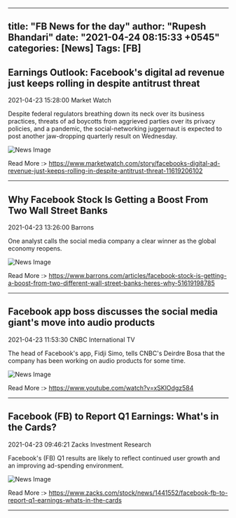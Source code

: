 
---
title: "FB News for the day"
author: "Rupesh Bhandari"
date: "2021-04-24 08:15:33 +0545"
categories: [News]
Tags: [FB]
---

## Earnings Outlook: Facebook's digital ad revenue just keeps rolling in despite antitrust threat

2021-04-23 15:28:00 Market Watch

Despite federal regulators breathing down its neck over its business practices, threats of ad boycotts from aggrieved parties over its privacy policies, and a pandemic, the social-networking juggernaut is expected to post another jaw-dropping quarterly result on Wednesday.

![News Image](https://cdn.snapi.dev/images/v1/o/p/im-323196width620size1420643729189789-782779.jpg)

Read More :> <https://www.marketwatch.com/story/facebooks-digital-ad-revenue-just-keeps-rolling-in-despite-antitrust-threat-11619206102>

---
        
## Why Facebook Stock Is Getting a Boost From Two Wall Street Banks

2021-04-23 13:26:00 Barrons

One analyst calls the social media company a clear winner as the global economy reopens.

![News Image](https://cdn.snapi.dev/images/v1/h/v/im-329209-782618.jpg)

Read More :> <https://www.barrons.com/articles/facebook-stock-is-getting-a-boost-from-two-different-wall-street-banks-heres-why-51619198785>

---
        
## Facebook app boss discusses the social media giant's move into audio products

2021-04-23 11:53:30 CNBC International TV

The head of Facebook's app, Fidji Simo, tells CNBC's Deirdre Bosa that the company has been working on audio products for some time.

![News Image](https://cdn.snapi.dev/images/v1/m/q/facebook-app-boss-discusses-the-social-media-giants-move-into-audio-products-782409.jpg)

Read More :> <https://www.youtube.com/watch?v=xSKlOdgz584>

---
        
## Facebook (FB) to Report Q1 Earnings: What's in the Cards?

2021-04-23 09:46:21 Zacks Investment Research

Facebook's (FB) Q1 results are likely to reflect continued user growth and an improving ad-spending environment.

![News Image](https://cdn.snapi.dev/images/v1/t/b/fb-1-782065.jpg)

Read More :> <https://www.zacks.com/stock/news/1441552/facebook-fb-to-report-q1-earnings-whats-in-the-cards>

---
        